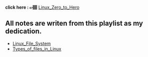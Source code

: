 __click here : 👉🏽__ [Linux_Zero_to_Hero](https://www.youtube.com/playlist?list=PL0tP8lerTbX3eUtBFS0Ir4_aFqKuXWjYZ)  


## All notes are writen from this playlist as my dedication.

- [Linux_File_System](https://github.com/2aman-0x/Linux_file_system/tree/main)
- [Types_of_files_in_Linux](https://github.com/2aman-0x/Type_of_Files_in_Linux)
